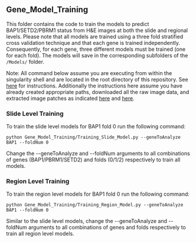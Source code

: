 ## Gene_Model_Training

This folder contains the code to train the models to predict BAP1/SETD2/PBRM1 status from H&E images at both the slide and regional levels. Please note that all models are trained using a three fold stratified cross validation technique and that each gene is trained independently. Consequently, for each gene,  three different models must be trained (one for each fold). The models will save in the corresponding subfolders of the `/Models/` folder.

Note: All command below assume you are executing from within the singularity shell and are located in the root directory of this repository. See [here](../Environment_README.md) for instructions. Additionally the instructions here assume you have already created appropriate paths, downloaded all the raw image data, and extracted image patches as indicated [here](../Data_Instructions.md) and [here](../Data_Preparation/README.md).

### Slide Level Training 
To train the slide level models for BAP1 fold 0 run the following command:

	python Gene_Model_Training/Training_Slide_Model.py --geneToAnalyze BAP1 --foldNum 0

Change the --geneToAnalyze and --foldNum arguments to all combinations of genes (BAP1/PBRM1/SETD2) and folds (0/1/2) respectively to train all models.

### Region Level Training
To train the region level models for BAP1 fold 0 run the following command:

	python Gene_Model_Training/Training_Region_Model.py --geneToAnalyze BAP1 --foldNum 0

Similar to the slide level models, change the --geneToAnalyze and --foldNum arguments to all combinations of genes and folds respectively to train all region level models.

